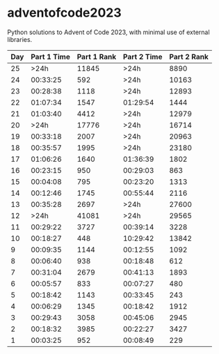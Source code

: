 # adventofcode2023

Python solutions to Advent of Code 2023, with minimal use of external libraries.


| Day | Part 1 Time | Part 1 Rank | Part 2 Time | Part 2 Rank |
| --- | ----------- | ----------- | ----------- | ----------- |
|  25 |        >24h |       11845 |        >24h |        8890 |
|  24 |    00:33:25 |         592 |        >24h |       10163 |
|  23 |    00:28:38 |        1118 |        >24h |       12893 |
|  22 |    01:07:34 |        1547 |    01:29:54 |        1444 |
|  21 |    01:03:40 |        4412 |        >24h |       12979 |
|  20 |        >24h |       17776 |        >24h |       16714 |
|  19 |    00:33:18 |        2007 |        >24h |       20963 |
|  18 |    00:35:57 |        1995 |        >24h |       23180 |
|  17 |    01:06:26 |        1640 |    01:36:39 |        1802 |
|  16 |    00:23:15 |         950 |    00:29:03 |         863 |
|  15 |    00:04:08 |         795 |    00:23:20 |        1313 |
|  14 |    00:12:46 |        1745 |    00:55:44 |        2116 |
|  13 |    00:35:28 |        2697 |        >24h |       27600 |
|  12 |        >24h |       41081 |        >24h |       29565 |
|  11 |    00:29:22 |        3727 |    00:39:14 |        3228 |
|  10 |    00:18:27 |         448 |    10:29:42 |       13842 |
|   9 |    00:09:35 |        1144 |    00:12:55 |        1092 |
|   8 |    00:06:40 |         938 |    00:18:48 |         612 |
|   7 |    00:31:04 |        2679 |    00:41:13 |        1893 |
|   6 |    00:05:57 |         833 |    00:07:27 |         480 |
|   5 |    00:18:42 |        1143 |    00:33:45 |         243 |
|   4 |    00:06:29 |        1345 |    00:18:42 |        1912 |
|   3 |    00:29:43 |        3058 |    00:45:06 |        2945 |
|   2 |    00:18:32 |        3985 |    00:22:27 |        3427 |
|   1 |    00:03:25 |         952 |    00:08:49 |         229 |
